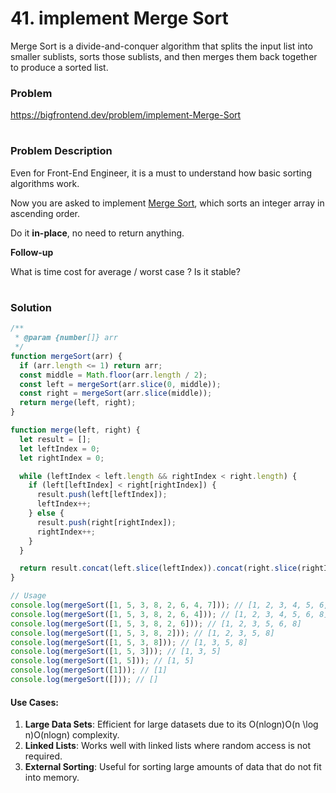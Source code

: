 # 41. implement Merge Sort
Merge Sort is a divide-and-conquer algorithm that splits the input list into smaller sublists, sorts those sublists, and then merges them back together to produce a sorted list.


### Problem

https://bigfrontend.dev/problem/implement-Merge-Sort

#

### Problem Description

Even for Front-End Engineer, it is a must to understand how basic sorting algorithms work.

Now you are asked to implement [Merge Sort](https://en.wikipedia.org/wiki/Merge_sort), which sorts an integer array in ascending order.

Do it **in-place**, no need to return anything.

**Follow-up**

What is time cost for average / worst case ? Is it stable?

#

### Solution

```js
/**
 * @param {number[]} arr
 */
function mergeSort(arr) {
  if (arr.length <= 1) return arr;
  const middle = Math.floor(arr.length / 2);
  const left = mergeSort(arr.slice(0, middle));
  const right = mergeSort(arr.slice(middle));
  return merge(left, right);
}

function merge(left, right) {
  let result = [];
  let leftIndex = 0;
  let rightIndex = 0;

  while (leftIndex < left.length && rightIndex < right.length) {
    if (left[leftIndex] < right[rightIndex]) {
      result.push(left[leftIndex]);
      leftIndex++;
    } else {
      result.push(right[rightIndex]);
      rightIndex++;
    }
  }

  return result.concat(left.slice(leftIndex)).concat(right.slice(rightIndex));
}

// Usage 
console.log(mergeSort([1, 5, 3, 8, 2, 6, 4, 7])); // [1, 2, 3, 4, 5, 6, 7, 8]
console.log(mergeSort([1, 5, 3, 8, 2, 6, 4])); // [1, 2, 3, 4, 5, 6, 8]
console.log(mergeSort([1, 5, 3, 8, 2, 6])); // [1, 2, 3, 5, 6, 8]
console.log(mergeSort([1, 5, 3, 8, 2])); // [1, 2, 3, 5, 8]
console.log(mergeSort([1, 5, 3, 8])); // [1, 3, 5, 8]
console.log(mergeSort([1, 5, 3])); // [1, 3, 5]
console.log(mergeSort([1, 5])); // [1, 5]
console.log(mergeSort([1])); // [1]
console.log(mergeSort([])); // []
```

#### Use Cases:

1. **Large Data Sets**: Efficient for large datasets due to its O(nlog⁡n)O(n \log n)O(nlogn) complexity.
2. **Linked Lists**: Works well with linked lists where random access is not required.
3. **External Sorting**: Useful for sorting large amounts of data that do not fit into memory.

